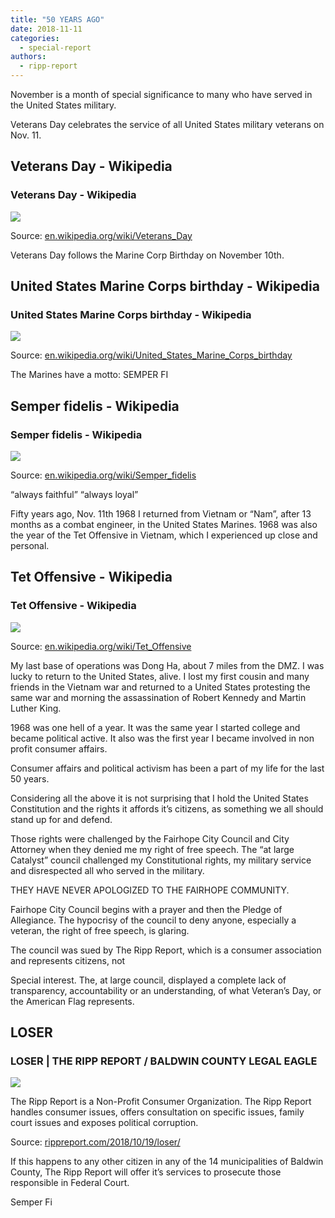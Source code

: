 ```yaml
---
title: "50 YEARS AGO"
date: 2018-11-11
categories: 
  - special-report
authors: 
  - ripp-report
---
```


November is a month of special significance to many who have served in the United States military.

Veterans Day celebrates the service of all United States military veterans on Nov. 11.

## Veterans Day - Wikipedia

### Veterans Day - Wikipedia

![](https://upload.wikimedia.org/wikipedia/commons/thumb/a/ae/World_War_I_veteran_Joseph_Ambrose%2C_86%2C_at_the_dedication_day_parade_for_the_Vietnam_Veterans_Memorial_in_1982.jpg/1200px-World_War_I_veteran_Joseph_Ambrose%2C_86%2C_at_the_dedication_day_parade_for_the_Vietnam_Veterans_Memorial_in_1982.jpg)

Source: [en.wikipedia.org/wiki/Veterans\_Day](https://en.wikipedia.org/wiki/Veterans_Day)

Veterans Day follows the Marine Corp Birthday on November 10th.

## United States Marine Corps birthday - Wikipedia

### United States Marine Corps birthday - Wikipedia

![](https://upload.wikimedia.org/wikipedia/commons/thumb/0/02/MarineCorpsBirthdayCake_CampLejeune_2008_081107-M-3189M-001.jpg/1200px-MarineCorpsBirthdayCake_CampLejeune_2008_081107-M-3189M-001.jpg)

Source: [en.wikipedia.org/wiki/United\_States\_Marine\_Corps\_birthday](https://en.wikipedia.org/wiki/United_States_Marine_Corps_birthday)

The Marines have a motto: SEMPER FI

## Semper fidelis - Wikipedia

### Semper fidelis - Wikipedia

![](https://upload.wikimedia.org/wikipedia/commons/thumb/6/66/POL_Lw%C3%B3w_COA.svg/120px-POL_Lw%C3%B3w_COA.svg.png)

Source: [en.wikipedia.org/wiki/Semper\_fidelis](https://en.wikipedia.org/wiki/Semper_fidelis)

“always faithful” “always loyal”

Fifty years ago, Nov. 11th 1968 I returned from Vietnam or “Nam”, after 13 months as a combat engineer, in the United States Marines. 1968 was also the year of the Tet Offensive in Vietnam, which I experienced up close and personal.

## Tet Offensive - Wikipedia

### Tet Offensive - Wikipedia

![](https://upload.wikimedia.org/wikipedia/commons/thumb/9/96/Tet_Offensive_map.png/1200px-Tet_Offensive_map.png)

Source: [en.wikipedia.org/wiki/Tet\_Offensive](https://en.wikipedia.org/wiki/Tet_Offensive)

My last base of operations was Dong Ha, about 7 miles from the DMZ. I was lucky to return to the United States, alive. I lost my first cousin and many friends in the Vietnam war and returned to a United States protesting the same war and morning the assassination of Robert Kennedy and Martin Luther King.

1968 was one hell of a year. It was the same year I started college and became political active. It also was the first year I became involved in non profit consumer affairs.

Consumer affairs and political activism has been a part of my life for the last 50 years.

Considering all the above it is not surprising that I hold the United States Constitution and the rights it affords it’s citizens, as something we all should stand up for and defend.

Those rights were challenged by the Fairhope City Council and City Attorney when they denied me my right of free speech. The “at large Catalyst” council challenged my Constitutional rights, my military service and disrespected all who served in the military.

THEY HAVE NEVER APOLOGIZED TO THE FAIRHOPE COMMUNITY.

Fairhope City Council begins with a prayer and then the Pledge of Allegiance. The hypocrisy of the council to deny anyone, especially a veteran, the right of free speech, is glaring.

The council was sued by The Ripp Report, which is a consumer association and represents citizens, not

Special interest. The, at large council, displayed a complete lack of transparency, accountability or an understanding, of what Veteran’s Day, or the American Flag represents.

## LOSER

### LOSER | THE RIPP REPORT / BALDWIN COUNTY LEGAL EAGLE

![](https://cdn.rippreport.com/wp-content/uploads/2018/10/loser.jpg)

The Ripp Report is a Non-Profit Consumer Organization. The Ripp Report handles consumer issues, offers consultation on specific issues, family court issues and exposes political corruption.

Source: [rippreport.com/2018/10/19/loser/](https://rippreport.com/2018/10/19/loser/)

If this happens to any other citizen in any of the 14 municipalities of Baldwin County, The Ripp Report will offer it’s services to prosecute those responsible in Federal Court.

Semper Fi
